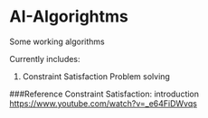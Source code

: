 # AI-Algorightms
Some working algorithms

Currently includes:
1. Constraint Satisfaction Problem solving

###Reference
Constraint Satisfaction: introduction
https://www.youtube.com/watch?v=_e64FiDWvqs
